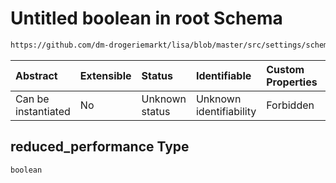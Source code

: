 # Untitled boolean in root Schema

```txt
https://github.com/dm-drogeriemarkt/lisa/blob/master/src/settings/schema.json#/properties/locations/items/properties/label/properties/reduced_performance
```



| Abstract            | Extensible | Status         | Identifiable            | Custom Properties | Additional Properties | Access Restrictions | Defined In                                                                               |
| :------------------ | :--------- | :------------- | :---------------------- | :---------------- | :-------------------- | :------------------ | :--------------------------------------------------------------------------------------- |
| Can be instantiated | No         | Unknown status | Unknown identifiability | Forbidden         | Allowed               | none                | [settings.schema.json\*](../../src/settings/settings.schema.json "open original schema") |

## reduced\_performance Type

`boolean`
